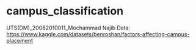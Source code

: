 # campus_classification
UTS(DM)_20082010011_Mochammad Najib
Data: https://www.kaggle.com/datasets/benroshan/factors-affecting-campus-placement
